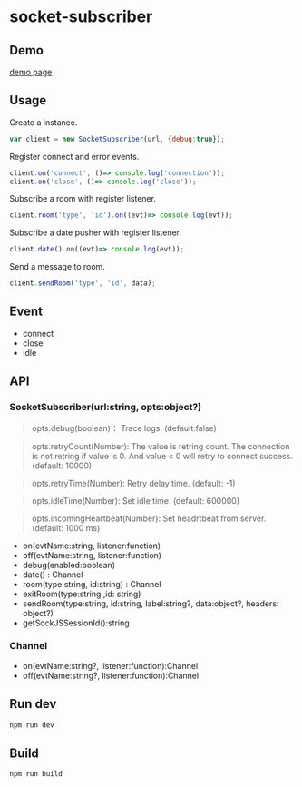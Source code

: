 socket-subscriber
=====================================

## Demo

[demo page](https://ehanlin.github.io/socket-subscriber/demo/index.html)

## Usage

Create a instance.
```js
var client = new SocketSubscriber(url, {debug:true});
```

Register connect and error events.
```js
client.on('connect', ()=> console.log('connection')); 
client.on('close', ()=> console.log('close'));
```

Subscribe a room with register listener.
```js
client.room('type', 'id').on((evt)=> console.log(evt));
```

Subscribe a date pusher with register listener.

```js
client.date().on((evt)=> console.log(evt));
``` 

Send a message to room.
```js
client.sendRoom('type', 'id', data);
```

## Event

* connect
* close
* idle

## API

### SocketSubscriber(url:string, opts:object?)
> opts.debug(boolean)： Trace logs. (default:false)

> opts.retryCount(Number): The value is retring count. The connection is not retring if value is 0. And value < 0 will retry to connect success. (default: 10000)

> opts.retryTime(Number): Retry delay time. (default: -1)

> opts.idleTime(Number): Set idle time. (default: 600000)

> opts.incomingHeartbeat(Number): Set headrtbeat from server. (default: 1000 ms)

* on(evtName:string, listener:function)
* off(evtName:string, listener:function)
* debug(enabled:boolean)
* date() : Channel
* room(type:string, id:string) : Channel
* exitRoom(type:string ,id: string)
* sendRoom(type:string, id:string, label:string?, data:object?, headers: object?)
* getSockJSSessionId():string

### Channel

* on(evtName:string?, listener:function):Channel
* off(evtName:string?, listener:function):Channel

## Run dev

```sh
npm run dev
```

## Build

```sh
npm run build
```


